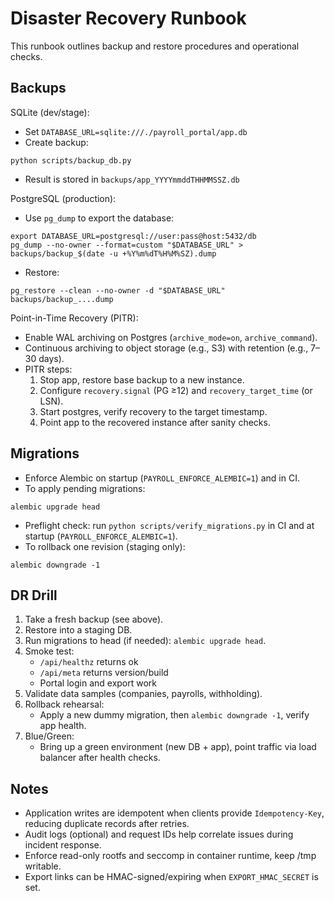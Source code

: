 # Disaster Recovery Runbook

This runbook outlines backup and restore procedures and operational checks.

## Backups

SQLite (dev/stage):
- Set `DATABASE_URL=sqlite:///./payroll_portal/app.db`
- Create backup:
```
python scripts/backup_db.py
```
- Result is stored in `backups/app_YYYYmmddTHHMMSSZ.db`

PostgreSQL (production):
- Use `pg_dump` to export the database:
```
export DATABASE_URL=postgresql://user:pass@host:5432/db
pg_dump --no-owner --format=custom "$DATABASE_URL" > backups/backup_$(date -u +%Y%m%dT%H%M%SZ).dump
```
- Restore:
```
pg_restore --clean --no-owner -d "$DATABASE_URL" backups/backup_....dump
```

Point-in-Time Recovery (PITR):
- Enable WAL archiving on Postgres (`archive_mode=on`, `archive_command`).
- Continuous archiving to object storage (e.g., S3) with retention (e.g., 7–30 days).
- PITR steps:
  1. Stop app, restore base backup to a new instance.
  2. Configure `recovery.signal` (PG ≥12) and `recovery_target_time` (or LSN).
  3. Start postgres, verify recovery to the target timestamp.
  4. Point app to the recovered instance after sanity checks.

## Migrations

- Enforce Alembic on startup (`PAYROLL_ENFORCE_ALEMBIC=1`) and in CI.
- To apply pending migrations:
```
alembic upgrade head
```
- Preflight check: run `python scripts/verify_migrations.py` in CI and at startup (`PAYROLL_ENFORCE_ALEMBIC=1`).
- To rollback one revision (staging only):
```
alembic downgrade -1
```

## DR Drill

1. Take a fresh backup (see above).
2. Restore into a staging DB.
3. Run migrations to head (if needed): `alembic upgrade head`.
4. Smoke test:
   - `/api/healthz` returns ok
   - `/api/meta` returns version/build
   - Portal login and export work
5. Validate data samples (companies, payrolls, withholding).
6. Rollback rehearsal:
   - Apply a new dummy migration, then `alembic downgrade -1`, verify app health.
7. Blue/Green:
   - Bring up a green environment (new DB + app), point traffic via load balancer after health checks.

## Notes

- Application writes are idempotent when clients provide `Idempotency-Key`, reducing duplicate records after retries.
- Audit logs (optional) and request IDs help correlate issues during incident response.
- Enforce read-only rootfs and seccomp in container runtime, keep /tmp writable.
- Export links can be HMAC-signed/expiring when `EXPORT_HMAC_SECRET` is set.
